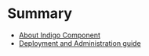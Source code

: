 # Summary

* [About Indigo Component](README.md)
* [Deployment and Administration guide](doc/admin.md)

